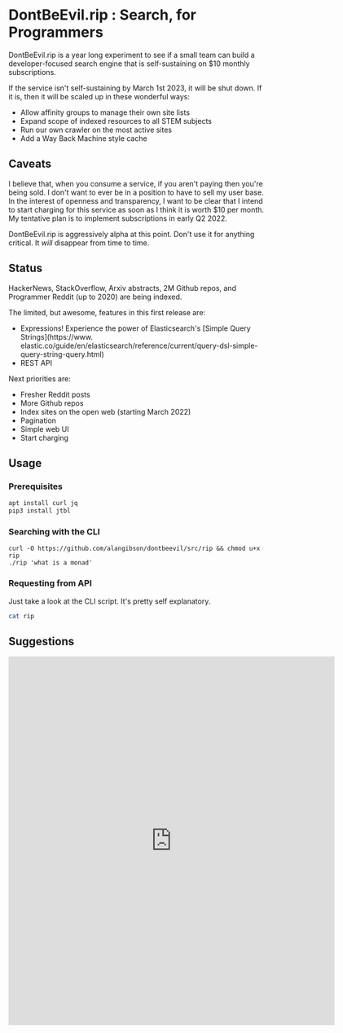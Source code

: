 # DontBeEvil.rip : Search, for Programmers

DontBeEvil.rip is a year long experiment to see if a small team can build a developer-focused search engine that is self-sustaining on $10 monthly subscriptions.

If the service isn't self-sustaining by March 1st 2023, it will be shut down. If it is, then it will be scaled up in these wonderful ways:

- Allow affinity groups to manage their own site lists
- Expand scope of indexed resources to all STEM subjects
- Run our own crawler on the most active sites
- Add a Way Back Machine style cache

## Caveats

I believe that, when you consume a service, if you aren't paying then you're being sold. I don't want to ever be in a position to have to sell my user base. In the interest of openness and transparency, I want to be clear that I intend to start charging for this service as soon as I think it is worth $10 per month. My tentative plan is to implement subscriptions in early Q2 2022.

DontBeEvil.rip is aggressively alpha at this point. Don't use it for anything critical. It _will_ disappear from time to time.

## Status

HackerNews, StackOverflow, Arxiv abstracts, 2M Github repos, and Programmer Reddit (up to 2020) are being indexed. 

The limited, but awesome, features in this first release are:

- Expressions! Experience the power of Elasticsearch's [Simple Query Strings](https://www.  elastic.co/guide/en/elasticsearch/reference/current/query-dsl-simple-query-string-query.html)
- REST API

Next priorities are:

- Fresher Reddit posts
- More Github repos
- Index sites on the open web (starting March 2022)
- Pagination
- Simple web UI
- Start charging

## Usage

### Prerequisites

```bash
apt install curl jq
pip3 install jtbl
```

### Searching with the CLI

```
curl -O https://github.com/alangibson/dontbeevil/src/rip && chmod u+x rip
./rip 'what is a monad'
```

### Requesting from API

Just take a look at the CLI script. It's pretty self explanatory.

```bash
cat rip
```

## Suggestions

<iframe src="https://docs.google.com/forms/d/e/1FAIpQLSeRtGev6GruCISC5n_e-39VNzJJkKjULLY0UJSFnbntAum5Hw/viewform?embedded=true" width="640" height="724" frameborder="0" marginheight="0" marginwidth="0">Loading…</iframe>